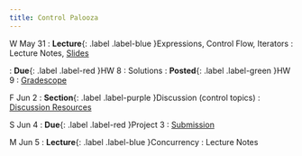 ```yaml
---
title: Control Palooza
---
```


W May 31
: **Lecture**{: .label .label-blue }Expressions, Control Flow, Iterators
  : Lecture Notes, [Slides](https://docs.google.com/presentation/d/1u1PJH2L8Mi_010USm4ZkFaGQ5vJGHlyK/)

: **Due**{: .label .label-red }HW 8
  : Solutions
: **Posted**{: .label .label-green }HW 9
  : [Gradescope](https://www.gradescope.com/courses/529662/assignments/2922061)

F Jun 2
: **Section**{: .label .label-purple }Discussion (control topics)
  : [Discussion Resources](https://drive.google.com/drive/folders/1TBOqhuq2-JFEcW0KNkbnC6UXtpGUsATe)

S Jun 4
: **Due**{: .label .label-red }Project 3
  : [Submission](https://www.gradescope.com/courses/529662/assignments/2906325)

M Jun 5
: **Lecture**{: .label .label-blue }Concurrency
  : Lecture Notes
